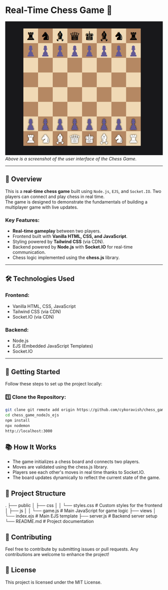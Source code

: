 # Real-Time Chess Game 🧩

![Chess Game UI Screenshot](./public/chessScreenshot.png)  
*Above is a screenshot of the user interface of the Chess Game.*

---

## 🌟 Overview

This is a **real-time chess game** built using `Node.js`, `EJS`, and `Socket.IO`. Two players can connect and play chess in real time.  
The game is designed to demonstrate the fundamentals of building a multiplayer game with live updates.  

### Key Features:
- **Real-time gameplay** between two players.
- Frontend built with **Vanilla HTML, CSS, and JavaScript**.
- Styling powered by **Tailwind CSS** (via CDN).
- Backend powered by **Node.js** with **Socket.IO** for real-time communication.
- Chess logic implemented using the **chess.js** library.

---

## 🛠️ Technologies Used

### Frontend:
- Vanilla HTML, CSS, JavaScript
- Tailwind CSS (via CDN)
- Socket.IO (via CDN)

### Backend:
- Node.js
- EJS (Embedded JavaScript Templates)
- Socket.IO

---

## 🚀 Getting Started

Follow these steps to set up the project locally:

### 1️⃣ Clone the Repository:
```bash
git clone git remote add origin https://github.com/cykoravish/chess_game_nodeJs_ejs.git
cd chess_game_nodeJs_ejs
npm install
npx nodemon
http://localhost:3000
```

## 📚 How It Works

- The game initializes a chess board and connects two players.
- Moves are validated using the chess.js library.
- Players see each other's moves in real time thanks to Socket.IO.
- The board updates dynamically to reflect the current state of the game.

## 📂 Project Structure
.
├── public
│   ├── css
│   │   └── styles.css   # Custom styles for the frontend
│   ├── js
│   │   └── game.js      # Main JavaScript for game logic
├── views
│   └── index.ejs        # Main EJS template
├── server.js            # Backend server setup
└── README.md            # Project documentation

## 🤝 Contributing

Feel free to contribute by submitting issues or pull requests.
Any contributions are welcome to enhance the project!

## 📜 License

This project is licensed under the MIT License.